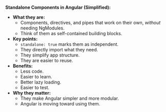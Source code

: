 **Standalone Components in Angular (Simplified):**

* **What they are:**
    * Components, directives, and pipes that work on their own, *without* needing NgModules.
    * Think of them as self-contained building blocks.
* **Key points:**
    * `standalone: true` marks them as independent.
    * They directly import what they need.
    * They simplify app structure.
    * They are easier to reuse.
* **Benefits:**
    * Less code.
    * Easier to learn.
    * Better lazy loading.
    * Easier to test.
* **Why they matter:**
    * They make Angular simpler and more modular.
    * Angular is moving toward using them.
